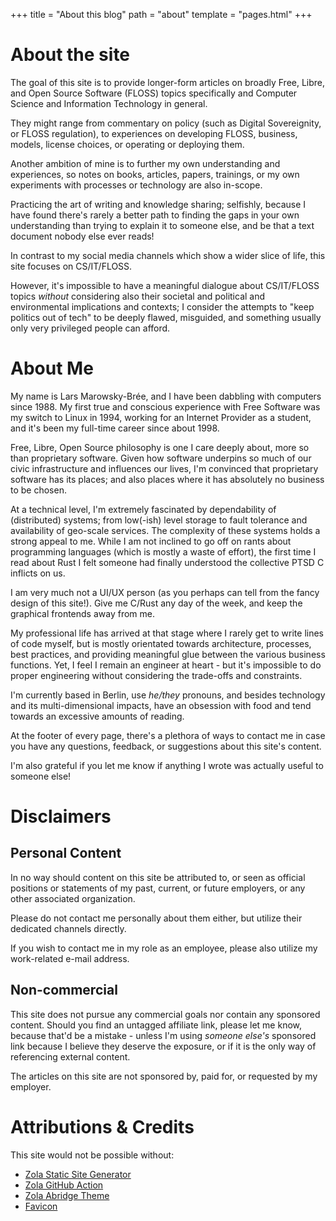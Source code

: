 +++
title = "About this blog"
path = "about"
template = "pages.html"
+++

# About the site

The goal of this site is to provide longer-form articles on broadly
Free, Libre, and Open Source Software (FLOSS) topics specifically and
Computer Science and Information Technology in general.

They might range from commentary on policy (such as Digital
Sovereignity, or FLOSS regulation), to experiences on developing FLOSS,
business, models, license choices, or operating or deploying them.

Another ambition of mine is to further my own understanding and
experiences, so notes on books, articles, papers, trainings, or my own
experiments with processes or technology are also in-scope.

Practicing the art of writing and knowledge sharing; selfishly, because
I have found there's rarely a better path to finding the gaps in your
own understanding than trying to explain it to someone else, and be that
a text document nobody else ever reads!

In contrast to my social media channels which show a wider slice of
life, this site focuses on CS/IT/FLOSS.

However, it's impossible to have a meaningful dialogue about CS/IT/FLOSS
topics *without* considering also their societal and political and
environmental implications and contexts; I consider the attempts to
"keep politics out of tech" to be deeply flawed, misguided, and
something usually only very privileged people can afford.

# About Me

My name is Lars Marowsky-Brée, and I have been dabbling with computers
since 1988. My first true and conscious experience with Free Software
was my switch to Linux in 1994, working for an Internet Provider as a
student, and it's been my full-time career since about 1998.

Free, Libre, Open Source philosophy is one I care deeply about, more so
than proprietary software. Given how software underpins so much of our
civic infrastructure and influences our lives, I'm convinced that
proprietary software has its places; and also places where it has
absolutely no business to be chosen.

At a technical level, I'm extremely fascinated by dependability of
(distributed) systems; from low(-ish) level storage to fault tolerance
and availability of geo-scale services. The complexity of these systems
holds a strong appeal to me. While I am not inclined to go off on rants
about programming languages (which is mostly a waste of effort), the
first time I read about Rust I felt someone had finally understood the
collective PTSD C inflicts on us.

I am very much not a UI/UX person (as you perhaps can tell from the
fancy design of this site!). Give me C/Rust any day of the week, and
keep the graphical frontends away from me.

My professional life has arrived at that stage where I rarely get to
write lines of code myself, but is mostly orientated towards
architecture, processes, best practices, and providing meaningful glue
between the various business functions. Yet, I feel I remain an
engineer at heart - but it's impossible to do proper engineering without
considering the trade-offs and constraints.

I'm currently based in Berlin, use *he/they* pronouns, and besides
technology and its multi-dimensional impacts, have an obsession with
food and tend towards an excessive amounts of reading.

At the footer of every page, there's a plethora of ways to contact me in
case you have any questions, feedback, or suggestions about this site's
content.

I'm also grateful if you let me know if anything I wrote was actually
useful to someone else!

# Disclaimers

## Personal Content

In no way should content on this site be attributed to, or seen as
official positions or statements of my past, current, or future
employers, or any other associated organization.

Please do not contact me personally about them either, but utilize their
dedicated channels directly.

If you wish to contact me in my role as an employee, please also utilize
my work-related e-mail address.

## Non-commercial

This site does not pursue any commercial goals nor contain any sponsored
content. Should you find an untagged affiliate link, please let me know,
because that'd be a mistake - unless I'm using *someone else's*
sponsored link because I believe they deserve the exposure, or if it
is the only way of referencing external content.

The articles on this site are not sponsored by, paid for, or requested
by my employer.

# Attributions & Credits

This site would not be possible without:

- [Zola Static Site Generator](https://getzola.org/)
- [Zola GitHub Action](https://github.com/shalzz/zola-deploy-action)
- [Zola Abridge Theme](https://github.com/jieiku/abridge)
- [Favicon](https://vectordoodle.gumroad.com/l/FOCLd)


